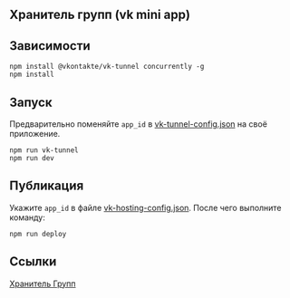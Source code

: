 ## Хранитель групп (vk mini app)

## Зависимости

```shell
npm install @vkontakte/vk-tunnel concurrently -g
npm install
```

## Запуск

Предварительно поменяйте `app_id` в [vk-tunnel-config.json](./vk-tunnel-config.json) на своё приложение.

```shell
npm run vk-tunnel
npm run dev
```

## Публикация

Укажите `app_id` в файле [vk-hosting-config.json](./vk-hosting-config.json).
После чего выполните команду:

```shell
npm run deploy
```

## Ссылки

[Хранитель Групп](https://vk.com/app51658481)
